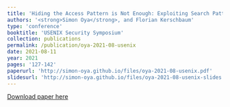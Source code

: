```yaml
---
title: 'Hiding the Access Pattern is Not Enough: Exploiting Search Pattern Leakage in Searchable Encryption'
authors: '<strong>Simon Oya</strong>, and Florian Kerschbaum'
type: 'conference'
booktitle: 'USENIX Security Symposium'
collection: publications
permalink: /publication/oya-2021-08-usenix
date: 2021-08-11
year: 2021
pages: '127-142'
paperurl: 'http://simon-oya.github.io/files/oya-2021-08-usenix.pdf'
slidesurl: 'http://simon-oya.github.io/files/oya-2021-08-usenix-slides.pdf'
---
```


[Download paper here](http://simon-oya.github.io/files/oya-2021-08-usenix.pdf)
